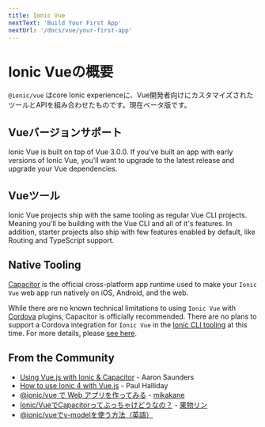```yaml
---
title: Ionic Vue
nextText: 'Build Your First App'
nextUrl: '/docs/vue/your-first-app'
---
```


# Ionic Vueの概要

`@ionic/vue` はcore Ionic experienceに、Vue開発者向けにカスタマイズされたツールとAPIを組み合わせたものです。現在ベータ版です。

## Vueバージョンサポート

Ionic Vue is built on top of Vue 3.0.0. If you've built an app with early versions of Ionic Vue, you'll want to upgrade to the latest release and upgrade your Vue dependencies.

## Vueツール

Ionic Vue projects ship with the same tooling as regular Vue CLI projects. Meaning you'll be building with the Vue CLI and all of it's features. In addition, starter projects also ship with few features enabled by default, like Routing and TypeScript support.

## Native Tooling

[Capacitor](https://capacitor.ionicframework.com) is the official cross-platform app runtime used to make your `Ionic Vue` web app run natively on iOS, Android, and the web.

While there are no known technical limitations to using `Ionic Vue` with [Cordova](https://cordova.apache.org/) plugins, Capacitor is officially recommended. There are no plans to support a Cordova integration for `Ionic Vue` in the [Ionic CLI tooling](/docs/cli) at this time. For more details, please [see here](https://capacitor.ionicframework.com/docs/cordova).

## From the Community

- [Using Vue.js with Ionic & Capacitor](https://dev.to/aaronksaunders/using-vue-js-v3-beta-with-ionic-components-capacitor-plugins-2b6f) - Aaron Saunders
- [How to use Ionic 4 with Vue.js](https://alligator.io/vuejs/vue-ionic/) - Paul Halliday
- [@ionic/vue で Web アプリを作ってみる](https://speakerdeck.com/mikakane/vue-de-web-apuriwozuo-tutemiru) - [mikakane](https://twitter.com/_mikakane)
- [Ionic/VueでCapacitorってぶっちゃけどうなの？](https://speakerdeck.com/fruitriin/how-about-ionic-vue-with-capatitor) - [果物リン](https://twitter.com/FruitRiin)
- [@ionic/vueでv-modelを使う方法（英語）](https://gist.github.com/mlynch/2ff3692341276ba959fea96a620097f9)
